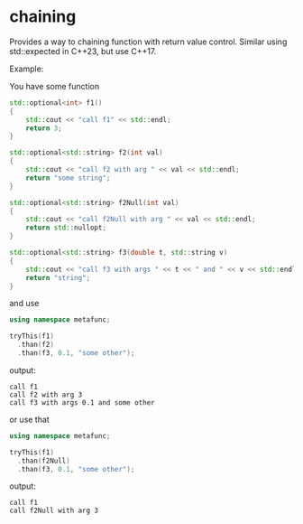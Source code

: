 # chaining

Provides a way to chaining function with return value control. Similar using std::expected in C++23, but use C++17.

Example:

You have some function
```cpp
std::optional<int> f1()
{
    std::cout << "call f1" << std::endl;
    return 3;
}

std::optional<std::string> f2(int val)
{
    std::cout << "call f2 with arg " << val << std::endl;
    return "some string";
}

std::optional<std::string> f2Null(int val)
{
    std::cout << "call f2Null with arg " << val << std::endl;
    return std::nullopt;
}

std::optional<std::string> f3(double t, std::string v)
{
    std::cout << "call f3 with args " << t << " and " << v << std::endl;
    return "string";
}
```

and use 
```cpp
using namespace metafunc;

tryThis(f1)
  .than(f2)
  .than(f3, 0.1, "some other");
```

output:
```
call f1
call f2 with arg 3
call f3 with args 0.1 and some other
```

or use that
```cpp
using namespace metafunc;

tryThis(f1)
  .than(f2Null)
  .than(f3, 0.1, "some other");
```

output:
```
call f1
call f2Null with arg 3
```

